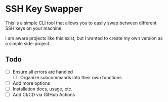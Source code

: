 # SSH Key Swapper

This is a simple CLI tool that allows you to easily swap between different SSH keys on your machine.

I am aware projects like this exist, but I wanted to create my own version as a simple side-project.

## Todo

- [ ] Ensure all errors are handled
    - [ ] Organize subcommands into their own functions
- [ ] Add more options
- [ ] Installation docs, usage, etc.
- [ ] Add CI/CD via GitHub Actions
